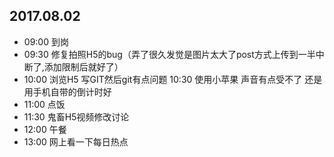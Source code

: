 ## 2017.08.02
* 09:00 到岗
* 09:30 修复拍照H5的bug（弄了很久发觉是图片太大了post方式上传到一半中断了,添加限制后就好了）
* 10:00 浏览H5 写GIT然后git有点问题
  10:30 使用小苹果 声音有点受不了 还是用手机自带的倒计时好
* 11:00 点饭
* 11:30 鬼畜H5视频修改讨论
* 12:00 午餐
* 13:00 网上看一下每日热点

